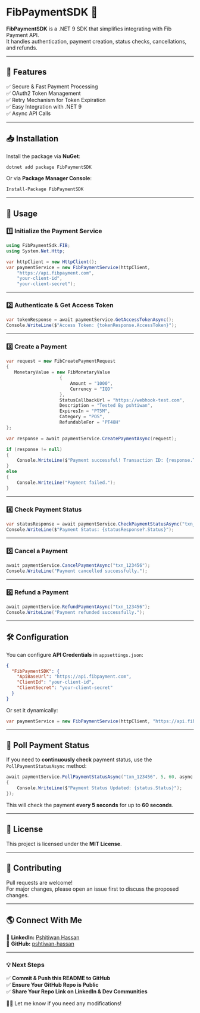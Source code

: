 # FibPaymentSDK 🚀

**FibPaymentSDK** is a .NET 9 SDK that simplifies integrating with Fib Payment API.  
It handles authentication, payment creation, status checks, cancellations, and refunds.

---

## 📌 Features
✅ Secure & Fast Payment Processing  
✅ OAuth2 Token Management  
✅ Retry Mechanism for Token Expiration  
✅ Easy Integration with .NET 9  
✅ Async API Calls  

---

## 📥 Installation
Install the package via **NuGet**:
```sh
dotnet add package FibPaymentSDK
```
Or via **Package Manager Console**:
```sh
Install-Package FibPaymentSDK
```

---

## 🚀 Usage
### **1️⃣ Initialize the Payment Service**
```csharp
using FibPaymentSdk.FIB;
using System.Net.Http;

var httpClient = new HttpClient();
var paymentService = new FibPaymentService(httpClient, 
    "https://api.fibpayment.com", 
    "your-client-id", 
    "your-client-secret");
```

---

### **2️⃣ Authenticate & Get Access Token**
```csharp
var tokenResponse = await paymentService.GetAccessTokenAsync();
Console.WriteLine($"Access Token: {tokenResponse.AccessToken}");
```

---

### **3️⃣ Create a Payment**
```csharp
var request = new FibCreatePaymentRequest
{
   MonetaryValue = new FibMonetaryValue
                    {
                        Amount = "1000",
                        Currency = "IQD"
                    },
                    StatusCallbackUrl = "https://webhook-test.com",
                    Description = "Tested By pshtiwan",
                    ExpiresIn = "PT5M",
                    Category = "POS",
                    RefundableFor = "PT48H"
};

var response = await paymentService.CreatePaymentAsync(request);

if (response != null)
{
    Console.WriteLine($"Payment successful! Transaction ID: {response.TransactionId}");
}
else
{
    Console.WriteLine("Payment failed.");
}
```

---

### **4️⃣ Check Payment Status**
```csharp
var statusResponse = await paymentService.CheckPaymentStatusAsync("txn_123456");
Console.WriteLine($"Payment Status: {statusResponse?.Status}");
```

---

### **5️⃣ Cancel a Payment**
```csharp
await paymentService.CancelPaymentAsync("txn_123456");
Console.WriteLine("Payment cancelled successfully.");
```

---

### **6️⃣ Refund a Payment**
```csharp
await paymentService.RefundPaymentAsync("txn_123456");
Console.WriteLine("Payment refunded successfully.");
```

---

## 🛠 Configuration
You can configure **API Credentials** in `appsettings.json`:
```json
{
  "FibPaymentSDK": {
    "ApiBaseUrl": "https://api.fibpayment.com",
    "ClientId": "your-client-id",
    "ClientSecret": "your-client-secret"
  }
}
```

Or set it dynamically:
```csharp
var paymentService = new FibPaymentService(httpClient, "https://api.fibpayment.com", "your-client-id", "your-client-secret");
```

---

## 🔄 Poll Payment Status
If you need to **continuously check** payment status, use the `PollPaymentStatusAsync` method:
```csharp
await paymentService.PollPaymentStatusAsync("txn_123456", 5, 60, async status =>
{
    Console.WriteLine($"Payment Status Updated: {status.Status}");
});
```
This will check the payment **every 5 seconds** for up to **60 seconds**.

---

## 📜 License
This project is licensed under the **MIT License**.

---

## 🤝 Contributing
Pull requests are welcome!  
For major changes, please open an issue first to discuss the proposed changes.

---

## 🌎 Connect With Me
💼 **LinkedIn:** [Pshitiwan Hassan](https://www.linkedin.com/in/pshtiwan-ahmed)  
🐙 **GitHub:** [pshtiwan-hassan](https://github.com/pshtiwan-hassan)  

---

### **💡 Next Steps**
✅ **Commit & Push this README to GitHub**  
✅ **Ensure Your GitHub Repo is Public**  
✅ **Share Your Repo Link on LinkedIn & Dev Communities**  

🚀🔥 Let me know if you need any modifications!  
